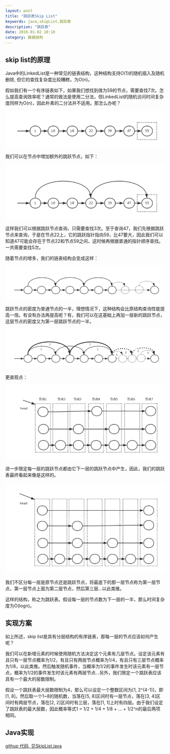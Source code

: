 ```yaml
---
layout: post
title: "跳跃表Skip List"
keywords: java,skipList,跳跃表
description: "跳跃表"
date: 2016-01-02 10:10
category: 数据结构
---
```


## skip list的原理
Java中的LinkedList是一种常见的链表结构，这种结构支持O(1)的随机插入及随机删除, 但它的查找复杂度比较糟糕，为O(n)。

假如我们有一个有序链表如下，如果我们想找到值为59的节点，需要查找7次。怎么提高查询效率呢？通常的做法是使用二分法，但LinkedList的随机访问时间复杂度同样为O(n)，因此朴素的二分法并不适用。那怎么办呢？

![list](/assets/skip-list/list.png)

我们可以在节点中增加额外的跳跃节点，如下：

![list point](/assets/skip-list/list-point.png)

这样我们可以根据跳跃节点查询，只需要查找3次。至于查询47，我们先根据跳跃节点来查询，于是在节点22上，它的跳跃指针指向59，比47要大，因此我们可以知道47可能会存在于节点22和节点59之间，这时候再根据普通的指针顺序查找。一共需要查找5次。

随着节点的增多，我们的链表结构会变成这样：

![list final](/assets/skip-list/list-final.png)

跳跃节点的密度为普通节点的一半，理想情况下，这种结构会比原结构查询性能提高一倍。有没有办法再提高呢？有，我们可以在这基础上再加一层新的跳跃节点，这层节点的密度又为第一层跳跃节点的一半。

![list final](/assets/skip-list/list-final-2.png)

更直观点：

![skip list 1](/assets/skip-list/skip-list-1.png)

进一步限定每一层的跳跃节点都由它下一层的跳跃节点中产生，因此，我们的跳跃表最终看起来像是这样的。

![skip list 2](/assets/skip-list/skip-list-2.png)

我们不区分每一层是原节点还是跳跃节点，将最底下的那一层节点称为第一层节点，第一层节点上面为第二层节点，然后第三层...以此类推。

这样的结构，称之为跳跃表。假设每一层的节点数为下一层的一半，那么时间复杂度为O(logn)。

## 实现方案

如上所述，skip list是具有分层结构的有序链表，那每一层的节点应该如何产生呢？

我们可以在新增元素的时候使用随机方法决定这个元素有几层节点。设定该元素有且只有一层节点概率为1/2，有且只有两层节点概率为1/4，有且只有三层节点概率为1/8，以此类推。然后触发随机事件，当概率为1/2的事件发生时该元素有一层节点，概率为1/2的事件发生时该元素有两层节点...另外，我们限定一个跳跃表应该具有一个最大的层数限制。

假设一个跳跃表最大层数限制为4，那么可以设定一个整数区间为[1, 2^(4-1)]，即[1, 8]。然后取一个1~8的随机数，当落在[5, 8]区间时有一层节点，落在[3, 4]区间时有两层节点，落在[2, 2]区间时有三层，落在[1, 1]上时有四层。由于我们设定了跳跃表的最大层数，因此概率等式1 = 1/2 + 1/4 + 1/8 + ... + 1/2^n的最后两项相同。

## Java实现
[githup 代码, 见SkipList.java](https://github.com/dengshenyu/data_structure)

